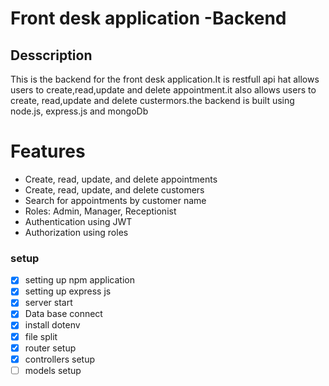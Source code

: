 # Front desk application -Backend

## Desscription

This is the backend for the front desk application.It is restfull api hat allows users to create,read,update and delete appointment.it also allows users to create, read,update and delete custermors.the backend is built using node.js, express.js and mongoDb

# Features
- Create, read, update, and delete appointments
- Create, read, update, and delete customers
- Search for appointments by customer name
- Roles: Admin, Manager, Receptionist
- Authentication using JWT
- Authorization using roles


### setup
- [x] setting up npm application
- [x] setting up express js
- [x] server start
- [x] Data base connect
- [x] install dotenv
- [x] file split
- [x] router setup
- [x] controllers setup
- [ ] models setup